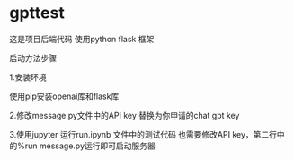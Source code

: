 
# gpttest

这是项目后端代码 使用python flask 框架


启动方法步骤

1.安装环境

使用pip安装openai库和flask库

2.修改message.py文件中的API key 替换为你申请的chat gpt key

3.使用jupyter 运行run.ipynb 文件中的测试代码 也需要修改API key，第二行中的%run message.py运行即可启动服务器